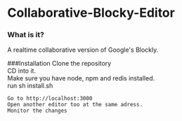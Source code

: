 # Collaborative-Blocky-Editor

### What is it?
A realtime collaborative version of Google's Blockly. 

###Installation 
	Clone the repository  
	CD into it.  
	Make sure you have node, npm and redis installed.  
	run sh install.sh  

	Go to http://localhost:3000  
	Open another editor too at the same adress.   
	Monitor the changes  

	